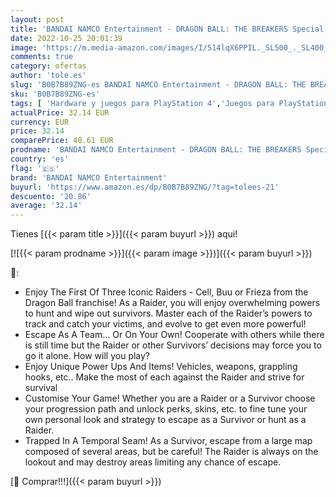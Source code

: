 ```yaml
---
layout: post
title: 'BANDAI NAMCO Entertainment - DRAGON BALL: THE BREAKERS Special Edition  PS4 '
date: 2022-10-25 20:01:39
image: 'https://m.media-amazon.com/images/I/514lqX6PPIL._SL500_._SL400_.jpg'
comments: true
category: ofertas
author: 'tole.es'
slug: 'B0B7B89ZNG-es BANDAI NAMCO Entertainment - DRAGON BALL: THE BREAKERS...'
sku: 'B0B7B89ZNG-es'
tags: [ 'Hardware y juegos para PlayStation 4','Juegos para PlayStation 4','Videojuegos','bandai namco entertainment','ps4','🇪🇸', ]
actualPrice: 32.14 EUR
currency: EUR
price: 32.14
comparePrice: 40.61 EUR
prodname: 'BANDAI NAMCO Entertainment - DRAGON BALL: THE BREAKERS Special Edition  PS4 '
country: 'es'
flag: '🇪🇸'
brand: 'BANDAI NAMCO Entertainment'
buyurl: 'https://www.amazon.es/dp/B0B7B89ZNG/?tag=tolees-21'
descuento: '20.86'
average: '32.14'
---
```


Tienes [{{< param title >}}]({{< param buyurl >}}) aqui!

[![{{< param prodname >}}]({{< param image >}})]({{< param buyurl >}})

🔎:

- Enjoy The First Of Three Iconic Raiders - Cell, Buu or Frieza from the Dragon Ball franchise! As a Raider, you will enjoy overwhelming powers to hunt and wipe out survivors. Master each of the Raider’s powers to track and catch your victims, and evolve to get even more powerful!
- Escape As A Team… Or On Your Own! Cooperate with others while there is still time but the Raider or other Survivors’ decisions may force you to go it alone. How will you play?
- Enjoy Unique Power Ups And Items! Vehicles, weapons, grappling hooks, etc.. Make the most of each against the Raider and strive for survival
- Customise Your Game! Whether you are a Raider or a Survivor choose your progression path and unlock perks, skins, etc. to fine tune your own personal look and strategy to escape as a Survivor or hunt as a Raider.
- Trapped In A Temporal Seam! As a Survivor, escape from a large map composed of several areas, but be careful! The Raider is always on the lookout and may destroy areas limiting any chance of escape.

[🛒 Comprar!!!]({{< param buyurl >}})
